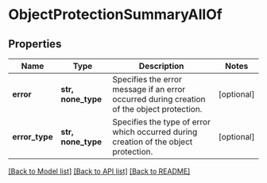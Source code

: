 # ObjectProtectionSummaryAllOf


## Properties
Name | Type | Description | Notes
------------ | ------------- | ------------- | -------------
**error** | **str, none_type** | Specifies the error message if an error occurred during creation of the object protection. | [optional] 
**error_type** | **str, none_type** | Specifies the type of error which occurred during creation of the object protection. | [optional] 

[[Back to Model list]](../README.md#documentation-for-models) [[Back to API list]](../README.md#documentation-for-api-endpoints) [[Back to README]](../README.md)


